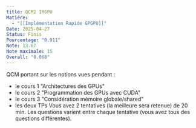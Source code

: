```yaml
---
title: QCM2 IRGPU
Matiére:
  - "[[Implémentation Rapide GPGPU]]"
Date: 2025-04-27
Status: Finis
Pourcentage: "0.911"
Note: 13.67
Note maximale: 15
Overall: "0.068"
---
```

QCM portant sur les notions vues pendant :
- le cours 1 "Architectures des GPUs"
- le cours 2 "Programmation des GPUs avec CUDA"
- le cours 3 "Considération mémoire globale/shared"
- les deux TPs
Vous avez 2 tentatives (la meilleure sera retenue) de 20 min. Les questions varient entre chaque tentative (vous avez tous des questions différentes).